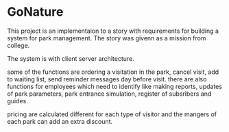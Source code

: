 # GoNature

This project is an implementaion to a story with requirements for building a system for park management.
The story was givenn as a mission from college.

The system is with client server architecture.

some of the functions are ordering a visitation in the park, cancel visit, add to waiting list, send reminder messages day before visit.
there are also functions for employees which need to identify like making reports, updates of park parameters, park entrance simulation, register of subsribers and guides.

pricing are calculated different for each type of visitor and the mangers of each park can add an extra discount.
